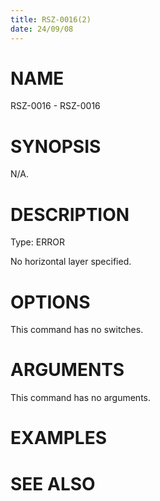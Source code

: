 ```yaml
---
title: RSZ-0016(2)
date: 24/09/08
---
```


# NAME

RSZ-0016 - RSZ-0016

# SYNOPSIS

N/A.

# DESCRIPTION

Type: ERROR

No horizontal layer specified.

# OPTIONS

This command has no switches.

# ARGUMENTS

This command has no arguments.

# EXAMPLES

# SEE ALSO
